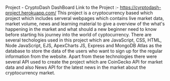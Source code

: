 Project - CryptoDash DashBoard
Link to the Project :- https://cyrptodash-project.herokuapp.com/
This project is a cryptocurrency based which project which includes serveral webpages which contains live market data, market volume, news and learning material to give a overview of the what's happening in the market and what should a new beginner need to know before starting his journey into the world of cyptocurrency. There are several techologies used in this project which are JavaScript, CSS, HTML, Node JavaScript, EJS, ApexCharts JS, Express and MongoDB Atlas as the database to store the data of the users who want to sign up for the regular information from the website.
Apart from these technologies there were several API used to create the project which are CoinGecko API for market data and also News API for the latest news in the market about the cryptocurrency market. 


